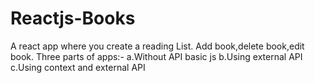 # Reactjs-Books
A react app where you create a reading List.
Add book,delete book,edit book.
Three parts of apps:-
  a.Without API basic js
  b.Using external API
  c.Using context and external API
